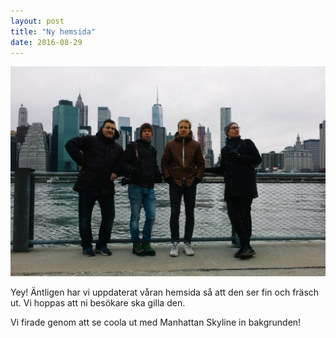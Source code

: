 ```yaml
---
layout: post
title: "Ny hemsida"
date: 2016-08-29
---
```


<div class="full-image">
<img src="/assets/bg.jpg" alt="fin sss" />
</div>

Yey! Äntligen har vi uppdaterat våran hemsida så att den ser fin och fräsch ut.
Vi hoppas att ni besökare ska gilla den.

Vi firade genom att se coola ut med Manhattan Skyline in bakgrunden!